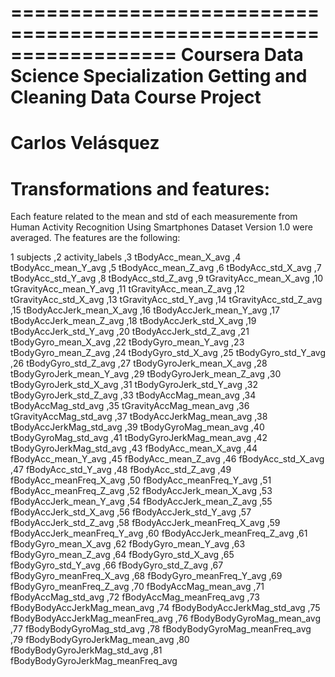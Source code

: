 ==================================================================
Coursera Data Science Specialization Getting and Cleaning Data Course Project
==================================================================
Carlos Velásquez
==================================================================

# Transformations and features:

Each feature related to the mean and std of each measuremente from  Human Activity Recognition Using Smartphones Dataset Version 1.0 were averaged. The features are the following:


1 subjects
,2 activity_labels
,3 tBodyAcc_mean_X_avg
,4 tBodyAcc_mean_Y_avg
,5 tBodyAcc_mean_Z_avg
,6 tBodyAcc_std_X_avg
,7 tBodyAcc_std_Y_avg
,8 tBodyAcc_std_Z_avg
,9 tGravityAcc_mean_X_avg
,10 tGravityAcc_mean_Y_avg
,11 tGravityAcc_mean_Z_avg
,12 tGravityAcc_std_X_avg
,13 tGravityAcc_std_Y_avg
,14 tGravityAcc_std_Z_avg
,15 tBodyAccJerk_mean_X_avg
,16 tBodyAccJerk_mean_Y_avg
,17 tBodyAccJerk_mean_Z_avg
,18 tBodyAccJerk_std_X_avg
,19 tBodyAccJerk_std_Y_avg
,20 tBodyAccJerk_std_Z_avg
,21 tBodyGyro_mean_X_avg
,22 tBodyGyro_mean_Y_avg
,23 tBodyGyro_mean_Z_avg
,24 tBodyGyro_std_X_avg
,25 tBodyGyro_std_Y_avg
,26 tBodyGyro_std_Z_avg
,27 tBodyGyroJerk_mean_X_avg
,28 tBodyGyroJerk_mean_Y_avg
,29 tBodyGyroJerk_mean_Z_avg
,30 tBodyGyroJerk_std_X_avg
,31 tBodyGyroJerk_std_Y_avg
,32 tBodyGyroJerk_std_Z_avg
,33 tBodyAccMag_mean_avg
,34 tBodyAccMag_std_avg
,35 tGravityAccMag_mean_avg
,36 tGravityAccMag_std_avg
,37 tBodyAccJerkMag_mean_avg
,38 tBodyAccJerkMag_std_avg
,39 tBodyGyroMag_mean_avg
,40 tBodyGyroMag_std_avg
,41 tBodyGyroJerkMag_mean_avg
,42 tBodyGyroJerkMag_std_avg
,43 fBodyAcc_mean_X_avg
,44 fBodyAcc_mean_Y_avg
,45 fBodyAcc_mean_Z_avg
,46 fBodyAcc_std_X_avg
,47 fBodyAcc_std_Y_avg
,48 fBodyAcc_std_Z_avg
,49 fBodyAcc_meanFreq_X_avg
,50 fBodyAcc_meanFreq_Y_avg
,51 fBodyAcc_meanFreq_Z_avg
,52 fBodyAccJerk_mean_X_avg
,53 fBodyAccJerk_mean_Y_avg
,54 fBodyAccJerk_mean_Z_avg
,55 fBodyAccJerk_std_X_avg
,56 fBodyAccJerk_std_Y_avg
,57 fBodyAccJerk_std_Z_avg
,58 fBodyAccJerk_meanFreq_X_avg
,59 fBodyAccJerk_meanFreq_Y_avg
,60 fBodyAccJerk_meanFreq_Z_avg
,61 fBodyGyro_mean_X_avg
,62 fBodyGyro_mean_Y_avg
,63 fBodyGyro_mean_Z_avg
,64 fBodyGyro_std_X_avg
,65 fBodyGyro_std_Y_avg
,66 fBodyGyro_std_Z_avg
,67 fBodyGyro_meanFreq_X_avg
,68 fBodyGyro_meanFreq_Y_avg
,69 fBodyGyro_meanFreq_Z_avg
,70 fBodyAccMag_mean_avg
,71 fBodyAccMag_std_avg
,72 fBodyAccMag_meanFreq_avg
,73 fBodyBodyAccJerkMag_mean_avg
,74 fBodyBodyAccJerkMag_std_avg
,75 fBodyBodyAccJerkMag_meanFreq_avg
,76 fBodyBodyGyroMag_mean_avg
,77 fBodyBodyGyroMag_std_avg
,78 fBodyBodyGyroMag_meanFreq_avg
,79 fBodyBodyGyroJerkMag_mean_avg
,80 fBodyBodyGyroJerkMag_std_avg
,81 fBodyBodyGyroJerkMag_meanFreq_avg